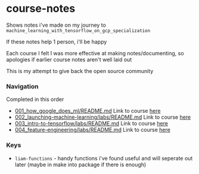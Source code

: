# course-notes
Shows notes i've made on my journey to `machine_learning_with_tensorflow_on_gcp_specialization`

If these notes help 1 person, i'll be happy

Each course I felt I was more effective at making notes/documenting, so apologies if earlier course notes aren't well laid out

This is my attempt to give back the open source community

### Navigation
Completed in this order
- [001_how_google_does_ml/README.md](./001_how_google_does_ml/README.md) Link to course [here](https://www.coursera.org/learn/google-machine-learning)
- [002_launching-machine-learning/labs/README.md](./002_launching-machine-learning/labs/README.md) Link to course [here](https://www.coursera.org/learn/launching-machine-learning)
- [003_intro-to-tensorflow/labs/README.md](./003_intro-to-tensorflow/labs/README.md) Link to course [here](https://www.coursera.org/learn/intro-tensorflow)
- [004_feature-engineering/labs/README.md](./004_feature-engineering/labs/README.md) Link to course [here](https://www.coursera.org/learn/feature-engineering)

### Keys
- `liam-functions` - handy functions i've found useful and will seperate out later (maybe in make into package if there is enough)